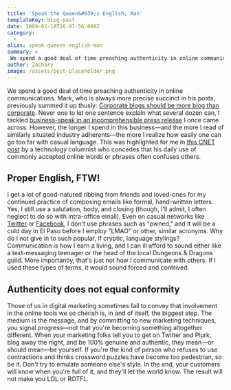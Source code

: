 ```yaml
---
title: 'Speak the Queen&#039;s English, Man'
templateKey: blog-post
date: 2009-02-10T16:07:56.000Z
category: 
  -
alias: speak-queens-english-man
summary: > 
 We spend a good deal of time preaching authenticity in online communications. Mark, who is always more precise succinct in his posts, previously summed it up thusly: Corporate blogs should be more blog than corporate. Never one to let one sentence explain what several dozen can, I tackled business-speak in an incomprehensible press release I once came across. However, the longer I spend in this business—and the more I read of similarly situated industry adherents—the more I realize how easily one can go too far with casual language.
author: Zachary
image: /assets/post-placeholder.png
---
```


We spend a good deal of time preaching authenticity in online communications. Mark, who is always more precise succinct in his posts, previously summed it up thusly: [Corporate blogs should be more blog than corporate](/2008/09/04/corporate-blogs-should-be-more-blog-than-corporate). Never one to let one sentence explain what several dozen can, I tackled [business-speak in an incomprehensible press release](/2008/10/31/coherence-is-more-than-three-syllable-word) I once came across. However, the longer I spend in this business—and the more I read of similarly situated industry adherents—the more I realize how easily one can go too far with casual language. This was highlighted for me in [this CNET post](http://news.cnet.com/8301-17939_109-10159372-2.html) by a technology columnist who concedes that his daily use of commonly accepted online words or phrases often confuses others.

Proper English, FTW!
--------------------

I get a lot of good-natured ribbing from friends and loved-ones for my continued practice of composing emails like formal, hand-written letters. Yes, I still use a salutation, body, and closing (though, I'll admit, I often neglect to do so with intra-office email). Even on casual networks like [Twitter](http://twitter.com/zbeggs) or [Facebook](http://www.facebook.com/people/Zachary-Beggs/549866438), I don't use phrases such as "pwned," and it will be a cold day in El Paso before I employ "LMAO" or other, similar acronyms. Why do I not give in to such popular, if cryptic, language stylings? Communication is how I earn a living, and I can ill afford to sound either like a text-messaging teenager or the head of the local Dungeons & Dragons guild. More importantly, that's just not how I communicate with others. If I used these types of terms, it would sound forced and contrived.

Authenticity does not equal conformity
--------------------------------------

Those of us in digital marketing sometimes fail to convey that involvement in the online tools we so cherish is, in and of itself, the biggest step. The medium is the message, and by committing to new marketing techniques, you signal progress—not that you're becoming something altogether different. When your marketing folks tell you to get on Twitter and Plurk, blog away the night, and be 100% genuine and authentic, they mean—or should mean—be yourself. If you're the kind of person who refuses to use contractions and thinks crossword puzzles have become too pedestrian, so be it. Don't try to emulate someone else's style. In the end, your customers will know when you're full of it, and they'll let the world know. The result will not make you LOL or ROTFL.